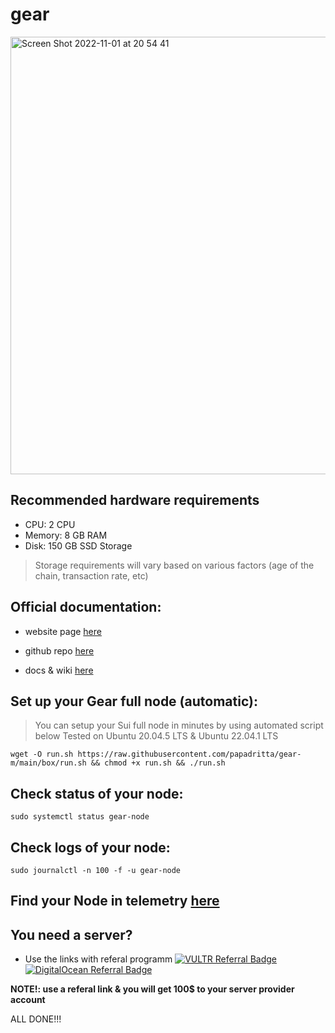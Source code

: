 # gear
<img width="700" alt="Screen Shot 2022-11-01 at 20 54 41" src="https://user-images.githubusercontent.com/90826754/199250127-65b57da8-5005-43b4-8c79-633f770a146a.png">

## Recommended hardware requirements
- CPU: 2 CPU
- Memory: 8 GB RAM
- Disk: 150 GB SSD Storage
>Storage requirements will vary based on various factors (age of the chain, transaction rate, etc)

## Official documentation:

- website page [here](https://www.gear-tech.io)

- github repo [here](https://github.com/gear-tech/gear)

- docs & wiki [here](https://wiki.gear-tech.io/docs/)

## Set up your Gear full node (automatic):
>You can setup your Sui full node in minutes by using automated script below
>Tested on Ubuntu 20.04.5 LTS & Ubuntu 22.04.1 LTS
```
wget -O run.sh https://raw.githubusercontent.com/papadritta/gear-m/main/box/run.sh && chmod +x run.sh && ./run.sh
```
## Check status of your node:
```
sudo systemctl status gear-node
```

## Check logs of your node:
```
sudo journalctl -n 100 -f -u gear-node
```

## Find your Node in telemetry [here](https://telemetry.gear-tech.io/#/0x6f022bd353c56b3e441507e1173601fd9dc0fb7547e6a95bbaf9b21f311bcab6) 

## You need a server?
- Use the links with referal programm <a href="https://www.vultr.com/?ref=8997131"><img src="https://www.vultr.com/media/logo_ondark.png?_gl=1*rz7yd*_ga*MTE0OTQ2MjAwOS4xNjY3MzEwNjM0*_ga_K6536FHN4D*MTY2NzMxNTYyOS4yLjEuMTY2NzMxNjEwNS4wLjAuMA.." alt="VULTR Referral Badge" /></a>            <a href="https://www.digitalocean.com/?refcode=87b8b298c106&utm_campaign=Referral_Invite&utm_medium=Referral_Program&utm_source=badge"><img src="https://web-platforms.sfo2.cdn.digitaloceanspaces.com/WWW/Badge%201.svg" alt="DigitalOcean Referral Badge" /></a>

**NOTE!: use a referal link & you will get 100$ to your server provider account**

ALL DONE!!!
